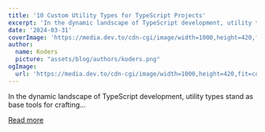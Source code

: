 ```yaml
---
title: '10 Сustom Utility Types for TypeScript Projects'
excerpt: 'In the dynamic landscape of TypeScript development, utility types stand as base tools for crafting...'
date: '2024-03-31'
coverImage: 'https://media.dev.to/cdn-cgi/image/width=1000,height=420,fit=cover,gravity=auto,format=auto/https%3A%2F%2Fdev-to-uploads.s3.amazonaws.com%2Fuploads%2Farticles%2F31nvspjwyisyg2hh9yw0.png'
author:
  name: Koders
  picture: "assets/blog/authors/koders.png"
ogImage:
  url: 'https://media.dev.to/cdn-cgi/image/width=1000,height=420,fit=cover,gravity=auto,format=auto/https%3A%2F%2Fdev-to-uploads.s3.amazonaws.com%2Fuploads%2Farticles%2F31nvspjwyisyg2hh9yw0.png'
---
```


In the dynamic landscape of TypeScript development, utility types stand as base tools for crafting...

[Read more](https://dev.to/antonzo/10-sustom-utility-types-for-typescript-projects-48pe)
